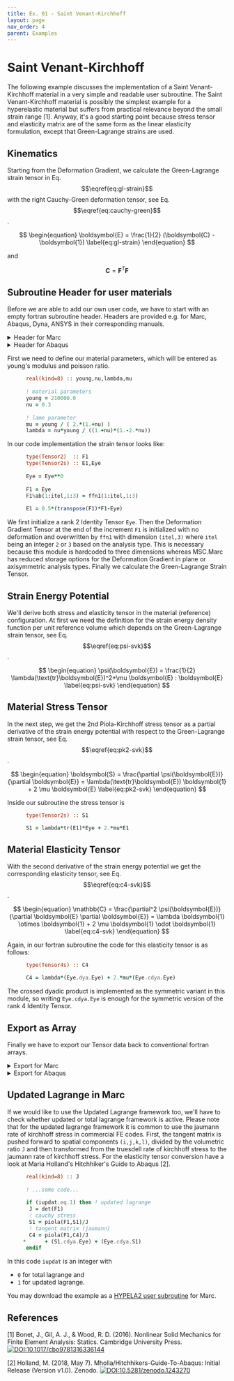 ```yaml
---
title: Ex. 01 - Saint Venant-Kirchhoff
layout: page
nav_order: 4
parent: Examples
---
```


# Saint Venant-Kirchhoff

The following example discusses the implementation of a Saint Venant-Kirchhoff material in a very simple and readable user subroutine. The Saint Venant-Kirchhoff material is possibly the simplest example for a hyperelastic material but suffers from practical relevance beyond the small strain range [1]. Anyway, it's a good starting point because stress tensor and elasticity matrix are of the same form as the linear elasticity formulation, except that Green-Lagrange strains are used.

## Kinematics
Starting from the Deformation Gradient, we calculate the Green-Lagrange strain tensor in Eq. $$\eqref{eq:gl-strain}$$ with the right Cauchy-Green deformation tensor, see Eq. $$\eqref{eq:cauchy-green}$$.

$$
\begin{equation}
  \boldsymbol{E} = \frac{1}{2} (\boldsymbol{C} - \boldsymbol{1}) \label{eq:gl-strain}
\end{equation}
$$

and 

$$
\begin{equation}
  \boldsymbol{C} = \boldsymbol{F}^T \boldsymbol{F} \label{eq:cauchy-green}
\end{equation}
$$

## Subroutine Header for user materials
Before we are able to add our own user code, we have to start with an empty fortran subroutine header. Headers are provided e.g. for Marc, Abaqus, Dyna, ANSYS in their corresponding manuals.

<details markdown="block">
<summary>Header for Marc</summary>

### HYPELA2 for Marc

```fortran
      include 'ttb/ttb_library.f'

      subroutine hypela2(d,g,e,de,s,t,dt,ngens,m,nn,kcus,matus,ndi,
     2             nshear,disp,dispt,coord,ffn,frotn,strechn,eigvn,ffn1,
     3                   frotn1,strechn1,eigvn1,ncrd,itel,ndeg,ndm,
     4                   nnode,jtype,lclass,ifr,ifu)

      use Tensor
      implicit none
     
      integer :: ifr,ifu,itel,jtype,ncrd,ndeg,ndi,ndm,ngens,
     *           nn,nnode,nshear
      integer,      dimension(2)       :: m,matus,kcus,lclass
      real(kind=8), dimension(*)       :: e,de,t,dt,g,s
      real(kind=8), dimension(itel)    :: strechn,strechn1
      real(kind=8), dimension(ngens,*) :: d
      real(kind=8), dimension(ncrd,*)  :: coord
      real(kind=8), dimension(ndeg,*)  :: disp, dispt
      real(kind=8), dimension(itel,3)  :: ffn,ffn1,frotn,frotn1
      real(kind=8), dimension(itel,*)  :: eigvn,eigvn1
      
      ! ...user code...
      
      return
      end
```

</details>

<details markdown="block">
<summary>Header for Abaqus</summary>

### UMAT for Abaqus

```fortran
      include 'ttb/ttb_library.f'

      SUBROUTINE UMAT(STRESS,STATEV,DDSDDE,SSE,SPD,SCD,
     1 RPL,DDSDDT,DRPLDE,DRPLDT,
     2 STRAN,DSTRAN,TIME,DTIME,TEMP,DTEMP,PREDEF,DPRED,CMNAME,
     3 NDI,NSHR,NTENS,NSTATV,PROPS,NPROPS,COORDS,DROT,PNEWDT,
     4 CELENT,DFGRD0,DFGRD1,NOEL,NPT,LAYER,KSPT,JSTEP,KINC)

      use Tensor
      implicit none

      CHARACTER*80 CMNAME
      DIMENSION STRESS(NTENS),STATEV(NSTATV),
     1 DDSDDE(NTENS,NTENS),DDSDDT(NTENS),DRPLDE(NTENS),
     2 STRAN(NTENS),DSTRAN(NTENS),TIME(2),PREDEF(1),DPRED(1),
     3 PROPS(NPROPS),COORDS(3),DROT(3,3),DFGRD0(3,3),DFGRD1(3,3),
     4 JSTEP(4)
      
      ! ...user code...
      
      return
      end
```

</details>

First we need to define our material parameters, which will be entered as young's modulus and poisson ratio.

```fortran
      real(kind=8) :: young,nu,lambda,mu
      
      ! material parameters
      young = 210000.0
      nu = 0.3
      
      ! lame parameter
      mu = young / ( 2.*(1.+nu) )
      lambda = nu*young / ((1.+nu)*(1.-2.*nu))
```

In our code implementation the strain tensor looks like:

```fortran
      type(Tensor2)  :: F1
      type(Tensor2s) :: E1,Eye
      
      Eye = Eye**0
      
      F1 = Eye
      F1%ab(1:itel,1:3) = ffn1(1:itel,1:3)
      
      E1 = 0.5*(transpose(F1)*F1-Eye)
```

We first initialize a rank 2 Identity Tensor `Eye`. Then the Deformation Gradient Tensor at the end of the increment `F1` is initialized with no deformation and overwritten by `ffn1` with dimension `(itel,3)` where `itel` being an integer `2` or `3` based on the analysis type. This is necessary because this module is hardcoded to three dimensions whereas MSC.Marc has reduced storage options for the Deformation Gradient in plane or axisymmetric analysis types. Finally we calculate the Green-Lagrange Strain Tensor.

## Strain Energy Potential
We'll derive both stress and elasticity tensor in the material (reference) configuration. At first we need the definition for the strain energy density function per unit reference volume which depends on the Green-Lagrange strain tensor, see Eq. $$\eqref{eq:psi-svk}$$.

$$
\begin{equation}
  \psi(\boldsymbol{E}) = \frac{1}{2} \lambda(\text{tr}\boldsymbol{E})^2+\mu \boldsymbol{E} : \boldsymbol{E}
  \label{eq:psi-svk}
\end{equation}
$$

## Material Stress Tensor
In the next step, we get the 2nd Piola-Kirchhoff stress tensor as a partial derivative of the strain energy potential with respect to the Green-Lagrange strain tensor, see Eq. $$\eqref{eq:pk2-svk}$$.

$$
\begin{equation}
  \boldsymbol{S} = \frac{\partial \psi(\boldsymbol{E})}{\partial \boldsymbol{E}} = \lambda(\text{tr}\boldsymbol{E}) \boldsymbol{1} + 2 \mu \boldsymbol{E}
  \label{eq:pk2-svk}
\end{equation}
$$

Inside our subroutine the stress tensor is

```fortran
      type(Tensor2s) :: S1

      S1 = lambda*tr(E1)*Eye + 2.*mu*E1
```

## Material Elasticity Tensor
With the second derivative of the strain energy potential we get the corresponding elasticity tensor, see Eq. $$\eqref{eq:c4-svk}$$.

$$
\begin{equation}
  \mathbb{C} = \frac{\partial^2 \psi(\boldsymbol{E})}{\partial \boldsymbol{E} \partial \boldsymbol{E}} = \lambda \boldsymbol{1} \otimes \boldsymbol{1} + 2 \mu \boldsymbol{1} \odot \boldsymbol{1}
  \label{eq:c4-svk}
\end{equation}
$$

Again, in our fortran subroutine the code for this elasticity tensor is as follows:

```fortran
      type(Tensor4s) :: C4

      C4 = lambda*(Eye.dya.Eye) + 2.*mu*(Eye.cdya.Eye)
```

The crossed dyadic product is implemented as the symmetric variant in this module, so writing `Eye.cdya.Eye` is enough for the symmetric version of the rank 4 Identity Tensor.

## Export as Array

Finally we have to export our Tensor data back to conventional fortran arrays.

<details markdown="block">
<summary>Export for Marc</summary>

```fortran
      ! output as array
      s(1:ngens)         = asarray( asvoigt(S1), ngens )
      d(1:ngens,1:ngens) = asarray( asvoigt(C4), ngens, ngens )
```

</details>

<details markdown="block">
<summary>Export for Abaqus</summary>

```fortran
      ! push forward to cauchy stress
      J = det(F1)
      S1 = piola(F1,S1)/J
      
      ! push forward to jaumann tangent of cauchy stress for abaqus
      C4 = piola(F1,C4)/J + (S1.cdya.Eye)+(Eye.cdya.S1)
      
      ! output as abaqus array
      STRESS(1:ntens)         = asabqarray( voigt(S1), ntens )
      DDSDDE(1:ntens,1:ntens) = asabqarray( voigt(C4), ntens, ntens )
```

</details>

## Updated Lagrange in Marc

If we would like to use the Updated Lagrange framework too, we'll have to check whether updated or total lagrange framework is active. Please note that for the updated lagrange framework it is common to use the jaumann rate of kirchhoff stress in commercial FE codes. First, the tangent matrix is pushed forward to spatial components `(i,j,k,l)`, divided by the volumetric ratio `J` and then transformed from the truesdell rate of kirchhoff stress to the jaumann rate of kirchhoff stress. For the elasticity tensor conversion have a look at Maria Holland's Hitchhiker's Guide to Abaqus [2].

```fortran
      real(kind=8) :: J
      
      ! ...some code...
      
      if (iupdat.eq.1) then ! updated lagrange
       J = det(F1)
       ! cauchy stress
       S1 = piola(F1,S1)/J
       ! tangent matrix (jaumann)
       C4 = piola(F1,C4)/J
     *      + (S1.cdya.Eye) + (Eye.cdya.S1)
      endif
```

In this code `iupdat` is an integer with 

* `0` for total lagrange and 
* `1` for updated lagrange. 

You may download the example as a [HYPELA2 user subroutine](Marc/hypela2_stvenantkirchhoff.f) for Marc.

## References
[1] Bonet, J., Gil, A. J., & Wood, R. D. (2016). Nonlinear Solid Mechanics for Finite Element Analysis: Statics. Cambridge University Press. [![DOI:10.1017/cbo9781316336144](https://zenodo.org/badge/DOI/10.1017/cbo9781316336144.svg)](https://doi.org/10.1017/cbo9781316336144)

[2] Holland, M. (2018, May 7). Mholla/Hitchhikers-Guide-To-Abaqus: Initial Release (Version v1.0). Zenodo. [![DOI:10.5281/zenodo.1243270](https://zenodo.org/badge/DOI/10.5281/zenodo.1243270.svg)](https://doi.org/10.5281/zenodo.1243270)
